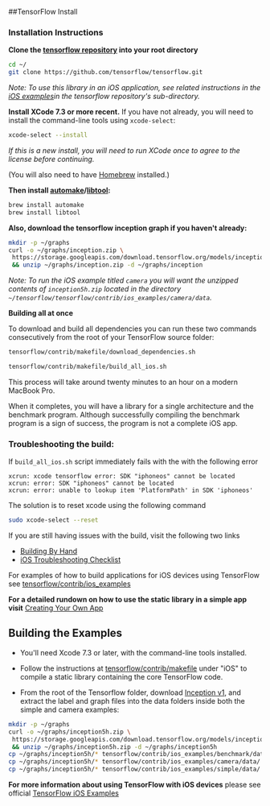 ##TensorFlow Install

### Installation Instructions

**Clone the [tensorflow repository](https://github.com/tensorflow/tensorflow) into your root directory**
```bash
cd ~/
git clone https://github.com/tensorflow/tensorflow.git
``` 

_Note: To use this library in an iOS application, see related instructions in
the [iOS examples](https://github.com/tensorflow/tensorflow/tree/master/tensorflow/contrib/ios_examples)in the tensorflow repository's sub-directory._


**Install XCode 7.3 or more recent.** If you have not already, you will need to
install the command-line tools using `xcode-select`:

```bash
xcode-select --install
```

_If this is a new install, you will need to run XCode once to agree to the
license before continuing._

(You will also need to have [Homebrew](http://brew.sh/) installed.)


**Then install [automake](https://en.wikipedia.org/wiki/Automake)/[libtool](https://en.wikipedia.org/wiki/GNU_Libtool):**

```bash
brew install automake
brew install libtool
```


**Also, download the tensorflow inception graph if you haven't already:**

```bash
mkdir -p ~/graphs
curl -o ~/graphs/inception.zip \
 https://storage.googleapis.com/download.tensorflow.org/models/inception5h.zip \
 && unzip ~/graphs/inception.zip -d ~/graphs/inception
```

_Note: To run the iOS example titled `camera` you will want the unzipped contents of `inception5h.zip` located in the directory `~/tensorflow/tensorflow/contrib/ios_examples/camera/data`._



**Building all at once**

To download and build all dependencies you can run these two commands consecutively 
from the root of your TensorFlow source folder:

```bash
tensorflow/contrib/makefile/download_dependencies.sh
```

```bash
tensorflow/contrib/makefile/build_all_ios.sh
```

This process will take around twenty minutes to an hour on a modern MacBook Pro.

When it completes, you will have a library for a single architecture and the
benchmark program. Although successfully compiling the benchmark program is a
sign of success, the program is not a complete iOS app.



### Troubleshooting the build:

If `build_all_ios.sh` script immediately fails with the with the following error
```
xcrun: xcode tensorflow error: SDK "iphoneos" cannot be located
xcrun: error: SDK "iphoneos" cannot be located
xcrun: error: unable to lookup item 'PlatformPath' in SDK 'iphoneos'
```
The solution is to reset xcode using the following command
```bash
sudo xcode-select --reset
```

If you are still having issues with the build, visit the following two links 
* [Building By Hand](https://github.com/tensorflow/tensorflow/tree/master/tensorflow/contrib/makefile#building-by-hand)
* [iOS Troubleshooting Checklist](https://github.com/tensorflow/tensorflow/tree/master/tensorflow/contrib/ios_examples#troubleshooting)


For examples of how to build applications for iOS devices using TensorFlow see [tensorflow/contrib/ios_examples](https://github.com/tensorflow/tensorflow/tree/master/tensorflow/contrib/ios_examples) 

**For a detailed rundown on how to use the static library in a simple app visit**  [Creating Your Own App](https://github.com/tensorflow/tensorflow/tree/master/tensorflow/contrib/ios_examples#creating-your-own-app)


## Building the Examples

 - You'll need Xcode 7.3 or later, with the command-line tools installed.

 - Follow the instructions at
   [tensorflow/contrib/makefile](https://github.com/tensorflow/tensorflow/tree/master/tensorflow/contrib/makefile)
   under "iOS" to compile a static library containing the core TensorFlow code.

 - From the root of the Tensorflow folder, download
   [Inception v1](https://storage.googleapis.com/download.tensorflow.org/models/inception5h.zip),
   and extract the label and graph files into the data folders inside both the
   simple and camera examples:

```bash
mkdir -p ~/graphs
curl -o ~/graphs/inception5h.zip \
 https://storage.googleapis.com/download.tensorflow.org/models/inception5h.zip \
 && unzip ~/graphs/inception5h.zip -d ~/graphs/inception5h
cp ~/graphs/inception5h/* tensorflow/contrib/ios_examples/benchmark/data/
cp ~/graphs/inception5h/* tensorflow/contrib/ios_examples/camera/data/
cp ~/graphs/inception5h/* tensorflow/contrib/ios_examples/simple/data/
```


**For more information about using TensorFlow with iOS devices** please see official [TensorFlow iOS Examples](https://github.com/tensorflow/tensorflow/tree/master/tensorflow/contrib/ios_examples)




